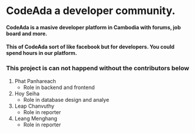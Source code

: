 # CodeAda a developer community.

#### CodeAda is a masive developer platform in Cambodia with forums, job board and more.
#### This of CodeAda sort of like facebook but for developers. You could spend hours in our platform.

### This project is can not happend without the contributors below
1. Phat Panhareach 
    - Role in backend and frontend
2. Hoy Seiha
    - Role in database design and analye
3. Leap Chanvuthy
    - Role in reporter
4. Leang Menghang
    - Role in reporter
